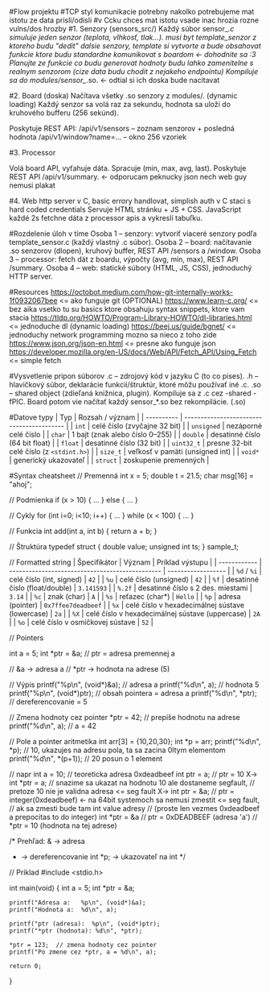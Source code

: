 #Flow projektu
#TCP styl komunikacie potrebny nakolko potrebujeme mat istotu ze data prisli/odisli
#v Ccku chces mat istotu vsade inac hrozia rozne vulns/dos hrozby
#1. Senzory (sensors_src/)
Každý súbor sensor_*.c simuluje jeden senzor (teplota, vlhkosť, tlak...).
musi byt template_senzor z ktoreho budu "dedit" dalsie senzory,
template si vytvorte a bude obsahovat funkcie ktore budu
standardne komunikovat s boardom <- dohodnite sa :3
Planujte ze funkcie co budu generovat hodnoty budu lahko zamenitelne
s realnym senzorom (cize data budu chodit z nejakeho endpointu)
Kompiluje sa do modules/sensor_*.so. <- odtial si ich doska bude nacitavat

#2. Board (doska)
Načítava všetky .so senzory z modules/. (dynamic loading)
Každý senzor sa volá raz za sekundu, hodnota sa uloží do kruhového bufferu (256 sekúnd).

Poskytuje REST API:
/api/v1/sensors – zoznam senzorov + posledná hodnota
/api/v1/window?name=... – okno 256 vzoriek

#3. Processor

Volá board API, vyťahuje dáta.
Spracuje (min, max, avg, last).
Poskytuje REST API /api/v1/summary. <- odporucam peknucky json nech web guy nemusi plakat

#4. Web
http server v C, basic errory handlovat, simplish auth v C staci s hard coded credentials
Servuje HTML stránku + JS + CSS.
JavaScript každé 2s fetchne dáta z processor apis a vykreslí tabuľku.

#Rozdelenie úloh v tíme
Osoba 1 – senzory: vytvoriť viaceré senzory podľa template_sensor.c (každý vlastný .c súbor).
Osoba 2 – board: načítavanie .so senzorov (dlopen), kruhový buffer, REST API /sensors a /window.
Osoba 3 – processor: fetch dát z boardu, výpočty (avg, min, max), REST API /summary.
Osoba 4 – web: statické súbory (HTML, JS, CSS), jednoduchý HTTP server.

#Resources
https://octobot.medium.com/how-git-internally-works-1f0932067bee <= ako funguje git (OPTIONAL)
https://www.learn-c.org/ <= bez aika vsetko tu su basics ktore obsahuju syntax snippets, ktore vam stacia
https://tldp.org/HOWTO/Program-Library-HOWTO/dl-libraries.html <= jednoduche dl (dynamic loading)
https://beej.us/guide/bgnet/ <= jednoduchy network programming mozno sa nieco z toho zide
https://www.json.org/json-en.html <= presne ako funguje json
https://developer.mozilla.org/en-US/docs/Web/API/Fetch_API/Using_Fetch <= simple fetch

#Vysvetlenie pripon súborov
.c – zdrojový kód v jazyku C (to co pises).
.h – hlavičkový súbor, deklarácie funkcií/štruktúr, ktoré môžu používať iné .c.
.so – shared object (zdieľaná knižnica, plugin). Kompiluje sa z .c cez -shared -fPIC.
Board potom vie načítať každý sensor_*.so bez rekompilácie. (.so)

#Datove typy
| Typ        | Rozsah / význam                           |
| ---------- | ----------------------------------------- |
| `int`      | celé číslo (zvyčajne 32 bit)              |
| `unsigned` | nezáporné celé číslo                      |
| `char`     | 1 bajt (znak alebo číslo 0–255)           |
| `double`   | desatinné číslo (64 bit float)            |
| `float`    | desatinné číslo (32 bit)                  |
| `uint32_t` | presne 32-bit celé číslo (z `<stdint.h>`) |
| `size_t`   | veľkosť v pamäti (unsigned int)           |
| `void*`    | generický ukazovateľ                      |
| `struct`   | zoskupenie premenných                     |


#Syntax cheatsheet
// Premenná
int x = 5;
double t = 21.5;
char msg[16] = "ahoj";

// Podmienka
if (x > 10) { ... } else { ... }

// Cykly
for (int i=0; i<10; i++) { ... }
while (x < 100) { ... }

// Funkcia
int add(int a, int b) {
    return a + b;
}

// Štruktúra
typedef struct {
    double value;
    unsigned int ts;
} sample_t;

// Formatted string
| Špecifikátor | Význam                                          | Príklad výstupu    |
| ------------ | ----------------------------------------------- | ------------------ |
| `%d` / `%i`  | celé číslo (int, signed)                        | `42`               |
| `%u`         | celé číslo (unsigned)                           | `42`               |
| `%f`         | desatinné číslo (float/double)                  | `3.141593`         |
| `%.2f`       | desatinné číslo s 2 des. miestami               | `3.14`             |
| `%c`         | znak (char)                                     | `A`                |
| `%s`         | reťazec (char\*)                                | `Hello`            |
| `%p`         | adresa (pointer)                                | `0x7ffee7deadbeef` |
| `%x`         | celé číslo v hexadecimálnej sústave (lowercase) | `2a`               |
| `%X`         | celé číslo v hexadecimálnej sústave (uppercase) | `2A`               |
| `%o`         | celé číslo v osmičkovej sústave                 | `52`               |

// Pointers

int a = 5;
int *ptr = &a;   // ptr = adresa premennej a

// &a  -> adresa a
// *ptr -> hodnota na adrese (5)

// Výpis
printf("%p\n", (void*)&a);  // adresa a
printf("%d\n", a);          // hodnota 5
printf("%p\n", (void*)ptr); // obsah pointera = adresa a
printf("%d\n", *ptr);       // dereferencovanie = 5

// Zmena hodnoty cez pointer
*ptr = 42;   // prepíše hodnotu na adrese
printf("%d\n", a); // a = 42

// Pole a pointer aritmetika
int arr[3] = {10,20,30};
int *p = arr;
printf("%d\n", *p);   // 10, ukazujes na adresu pola, ta sa zacina 0ltym elementom
printf("%d\n", *(p+1)); // 20 posun o 1 element

// napr
int a = 10; 	  // teoreticka adresa 0xdeadbeef
int ptr = a;      // ptr = 10
X-> int *ptr = a; // snazime sa ukazat na hodnotu 10 ale dostaneme segfault,
		  // pretoze 10 nie je validna adresa <= seg fault
X-> int ptr = &a; // ptr = integer(0xdeadbeef) <- na 64bit systemoch sa nemusi zmestit <= seg fault,
		  // ak sa zmesti bude tam int value adresy
		  // (proste len vezmes 0xdeadbeef a prepocitas to do integer)
int *ptr = &a     // ptr = 0xDEADBEEF (adresa 'a')
		  // *ptr = 10 (hodnota na tej adrese)


/*
Prehľad:
&  -> adresa
*  -> dereferencovanie
int *p; -> ukazovateľ na int
*/

// Priklad
#include <stdio.h>

int main(void) {
    int a = 5;
    int *ptr = &a;

    printf("Adresa a:   %p\n", (void*)&a);
    printf("Hodnota a:  %d\n", a);

    printf("ptr (adresa):  %p\n", (void*)ptr);
    printf("*ptr (hodnota): %d\n", *ptr);

    *ptr = 123;  // zmena hodnoty cez pointer
    printf("Po zmene cez *ptr, a = %d\n", a);

    return 0;
}

